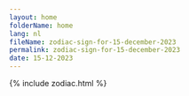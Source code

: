 ```yaml
---
layout: home
folderName: home
lang: nl
fileName: zodiac-sign-for-15-december-2023
permalink: zodiac-sign-for-15-december-2023
date: 15-12-2023
---
```

{% include zodiac.html %}
